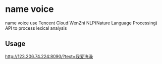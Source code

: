 # name voice
name voice use Tencent Cloud WenZhi NLP(Nature Language Processing) API to process lexical analysis
## Usage
http://123.206.74.224:8090/?text=我爱洗澡
